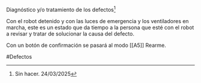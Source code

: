 Diagnóstico y/o tratamiento de los defectos[^1]

Con el robot detenido y con las luces de emergencia y los ventiladores en marcha, este es un estado que da tiempo a la persona que esté con el robot a revisar y tratar de solucionar la causa del defecto. 

Con un botón de confirmación se pasará al modo [[A5]] Rearme. 

#Defectos 

[^1]: Sin hacer. 24/03/2025
